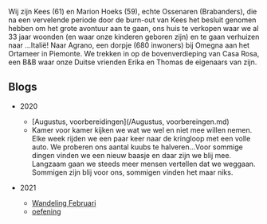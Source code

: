 Wij zijn Kees (61) en Marion Hoeks (59), echte Ossenaren (Brabanders), die na een vervelende periode door de burn-out van Kees het besluit genomen hebben om het grote avontuur aan te gaan, ons huis te verkopen waar we al 33 jaar woonden (en waar onze kinderen geboren zijn) en te gaan verhuizen naar ...Italië! 
Naar Agrano, een dorpje (680 inwoners) bij Omegna aan het Ortameer in Piemonte. We trekken in op de bovenverdieping van Casa Rosa, een B&B waar onze Duitse vrienden Erika en Thomas de eigenaars van zijn.  

## Blogs
* 2020 
  * [Augustus, voorbereidingen](/Augustus, voorbereingen.md)
  * Kamer voor kamer kijken we wat we wel en niet mee willen nemen. Elke week rijden we een paar keer naar de kringloop met een volle auto. We proberen ons aantal kuubs te halveren...Voor sommige dingen vinden we een nieuw baasje en daar zijn we blij mee. Langzaam gaan we steeds meer mensen vertellen dat we weggaan. Sommigen zijn blij voor ons, sommigen vinden het maar niks. 

* 2021
  * [Wandeling Februari](./WandelingFeb.md)
  * [oefening](./oefenblog.md)
